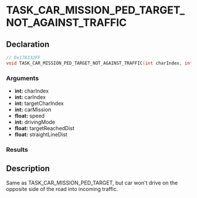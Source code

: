 # TASK_CAR_MISSION_PED_TARGET_NOT_AGAINST_TRAFFIC

## Declaration
```cpp
// 0x178332FF
void TASK_CAR_MISSION_PED_TARGET_NOT_AGAINST_TRAFFIC(int charIndex, int carIndex, int targetCharIndex, int carMission, float speed, int drivingMode, float targetReachedDist, float straightLineDist);
```

### Arguments
- **int:** charIndex
- **int:** carIndex
- **int:** targetCharIndex
- **int:** carMission
- **float:** speed
- **int:** drivingMode
- **float:** targetReachedDist
- **float:** straightLineDist

### Results

## Description
Same as TASK_CAR_MISSION_PED_TARGET, but car won't drive on the opposite side of the road into incoming traffic.